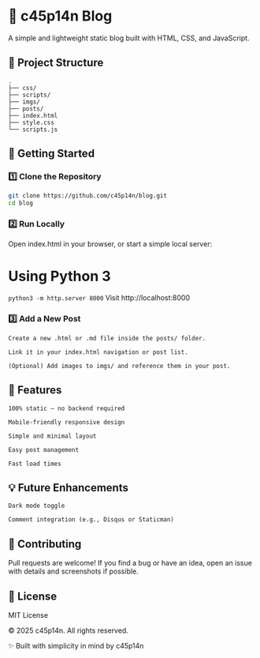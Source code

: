 # 📝 c45p14n Blog

A simple and lightweight static blog built with HTML, CSS, and JavaScript.

## 📂 Project Structure

```
.
├── css/
├── scripts/
├── imgs/
├── posts/
├── index.html
├── style.css
└── scripts.js

```

## 🚀 Getting Started

### 1️⃣ Clone the Repository
```bash
git clone https://github.com/c45p14n/blog.git
cd blog
```

### 2️⃣ Run Locally

Open index.html in your browser, or start a simple local server:

# Using Python 3
```python3 -m http.server 8000```
Visit http://localhost:8000

### 3️⃣ Add a New Post

    Create a new .html or .md file inside the posts/ folder.

    Link it in your index.html navigation or post list.

    (Optional) Add images to imgs/ and reference them in your post.

## 🎨 Features

    100% static — no backend required

    Mobile-friendly responsive design

    Simple and minimal layout

    Easy post management

    Fast load times

## 💡 Future Enhancements

    Dark mode toggle

    Comment integration (e.g., Disqus or Staticman)

## 🤝 Contributing

Pull requests are welcome!
If you find a bug or have an idea, open an issue with details and screenshots if possible.

## 📄 License

MIT License

© 2025 c45p14n. All rights reserved.

✨ Built with simplicity in mind by c45p14n
